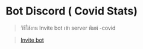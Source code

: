 # Bot Discord ( Covid Stats)
> วิธีใช้งาน 
> Invite bot เข้า server พิมพ์ -covid

>[Invite bot](https://discord.com/oauth2/authorize?client_id=710709959087751270&scope=bot&permissions=8)
